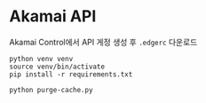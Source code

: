 # Akamai API

Akamai Control에서 API 게정 생성 후 `.edgerc` 다운로드

```shell
python venv venv
source venv/bin/activate
pip install -r requirements.txt
```

```shell
python purge-cache.py
```
